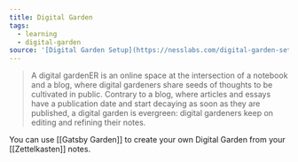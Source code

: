 ```yaml
---
title: Digital Garden
tags:
  - learning
  - digital-garden
source: '[Digital Garden Setup](https://nesslabs.com/digital-garden-set-up)'
---
```


> A digital gardenER is an online space at the intersection of a notebook and a blog, where digital gardeners share seeds of thoughts to be cultivated in public. Contrary to a blog, where articles and essays have a publication date and start decaying as soon as they are published, a digital garden is evergreen: digital gardeners keep on editing and refining their notes.

You can use [[Gatsby Garden]] to create your own Digital Garden from your [[Zettelkasten]] notes.
